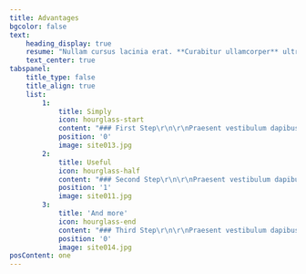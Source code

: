```yaml
---
title: Advantages
bgcolor: false
text:
    heading_display: true
    resume: "Nullam cursus lacinia erat. **Curabitur ullamcorper** ultricies nisi. \r\nSed magna purus, fermentum eu, _tincidunt eu_, varius ut, felis."
    text_center: true
tabspanel:
    title_type: false
    title_align: true
    list:
        1:
            title: Simply
            icon: hourglass-start
            content: "### First Step\r\n\r\nPraesent vestibulum dapibus nibh. Vestibulum dapibus nunc ac augue. Maecenas malesuada. Praesent ac sem eget est egestas volutpat. Nullam quis ante.\r\n\r\n* Ut varius tincidunt;\r\n* Suspendisse pulvinar augue ac venenatis;\r\n* Fusce commodo aliquam arcu;\r\n* Proin pretium leo"
            position: '0'
            image: site013.jpg
        2:
            title: Useful
            icon: hourglass-half
            content: "### Second Step\r\n\r\nPraesent vestibulum dapibus nibh. Vestibulum dapibus nunc ac augue. Maecenas malesuada. Praesent ac sem eget est egestas volutpat. Nullam quis ante.\r\n\r\n* Ut varius tincidunt;\r\n* Suspendisse pulvinar augue ac venenatis;\r\n* Fusce commodo aliquam arcu;\r\n* Proin pretium leo"
            position: '1'
            image: site011.jpg
        3:
            title: 'And more'
            icon: hourglass-end
            content: "### Third Step\r\n\r\nPraesent vestibulum dapibus nibh. Vestibulum dapibus nunc ac augue. Maecenas malesuada. Praesent ac sem eget est egestas volutpat. Nullam quis ante.\r\n\r\n* Ut varius tincidunt;\r\n* Suspendisse pulvinar augue ac venenatis;\r\n* Fusce commodo aliquam arcu;\r\n* Proin pretium leo"
            position: '0'
            image: site014.jpg
posContent: one
---
```


